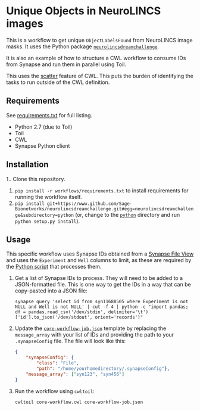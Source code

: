 # Unique Objects in NeuroLINCS images

This is a workflow to get unique `ObjectLabelsFound` from NeuroLINCS image masks. It uses the Python package [`neurolincsdreamchallenge`](https://github.com/Sage-Bionetworks/neurolincsdreamchallenge/blob/master/python/).

It is also an example of how to structure a CWL workflow to consume IDs from Synapse and run them in parallel using Toil.

This uses the [scatter](https://www.commonwl.org/user_guide/23-scatter-workflow/) feature of CWL. This puts the burden of identifying the tasks to run outside of the CWL definition.

## Requirements

See [requirements.txt](requirements.txt) for full listing.

- Python 2.7 (due to Toil)
- Toil
- CWL
- Synapse Python client

## Installation

1.. Clone this repository.
1. `pip install -r workflows/requirements.txt` to install requirements for running the workflow itself.
1. `pip install git+https://www.github.com/Sage-Bionetworks/neurolincsdreamchallenge.git#egg=neurolincsdreamchallenge&subdirectory=python` (or, change to the [`python`](../../python/) directory and run `python setup.py install`).

## Usage

This specific workflow uses Synapse IDs obtained from a [Synapse File View](syn11688505) and uses the `Experiment` and `Well` columns to limit, as these are required by the [Python script](https://github.com/Sage-Bionetworks/neurolincsdreamchallenge/blob/master/python/bin/get-image-layers.py) that processes them.

1. Get a list of Synapse IDs to process. They will need to be added to a JSON-formatted file. This is one way to get the IDs in a way that can be copy-pasted into a JSON file:
    ``` shell
    synapse query 'select id from syn11688505 where Experiment is not NULL and Well is not NULL' | cut -f 4 | python -c "import pandas; df = pandas.read_csv('/dev/stdin', delimiter='\t')['id'].to_json('/dev/stdout', orient='records')"
    ```
1. Update the [`core-workflow-job.json`](core-workflow-job.json) template by replacing the `message_array` with your list of IDs and providing the path to your `.synapseConfig` file. The file will look like this:

    ``` json
    {
        "synapseConfig": {
            "class": "File",
            "path": "/home/yourhomedirectory/.synapseConfig"},
        "message_array": ["syn123", "syn456"]
    }

    ```
1. Run the workflow using `cwltoil`:

    ``` shell
    cwltoil core-workflow.cwl core-workflow-job.json
    ```
